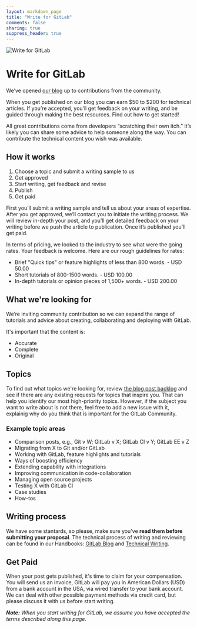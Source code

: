 ```yaml
---
layout: markdown_page
title: "Write for GitLab"
comments: false
sharing: true
suppress_header: true
---
```

![Write for GitLab](/images/community/computers-table-banner.jpg)

# Write for GitLab

We’ve opened [our blog] up to contributions from the community.

When you get published on our blog you can earn $50 to $200 for technical articles. If you’re accepted, you’ll get feedback on your writing, and be guided through making the best resources. Find out how to get started!

All great contributions come from developers “scratching their own itch.” It’s likely you can share some advice to help someone along the way. You can contribute the technical content you wish was available.

## How it works

1.  Choose a topic and submit a writing sample to us
2.  Get approved
3.  Start writing, get feedback and revise
4.  Publish
5.  Get paid

First you’ll submit a writing sample and tell us about your areas of expertise. After you get approved, we’ll contact you to initiate the writing process. We will review in-depth your post, and you’ll get detailed feedback on your writing before we push the article to publication. Once it’s published you’ll get paid.

In terms of pricing, we looked to the industry to see what were the going rates. Your feedback is welcome. Here are our rough guidelines for rates:

- Brief "Quick tips" or feature highlights of less than 800 words. - USD 50.00
- Short tutorials of 800-1500 words. - USD 100.00
- In-depth tutorials or opinion pieces of 1,500+ words. - USD 200.00

## What we're looking for

We’re inviting community contribution so we can expand the range of tutorials and advice about creating, collaborating and deploying with GitLab.

It's important that the content is:

- Accurate
- Complete
- Original

## Topics

To find out what topics we're looking for, review [the blog post backlog][topics-issues] and see if there are any existing requests for topics that inspire you. That can help you identify our most high-priority topics. However, if the subject you want to write about is not there, feel free to add a new issue with it, explainig why do you think that is important for the GitLab Community.

### Example topic areas

- Comparison posts, e.g., Git v W; GitLab v X; GitLab CI v Y; GitLab EE v Z
- Migrating from X to Git and/or GitLab
- Working with GitLab, feature highlights and tutorials
- Ways of boosting efficiency
- Extending capability with integrations
- Improving communication in code-collaboration
- Managing open source projects
- Testing X with GitLab CI
- Case studies
- How-tos

## Writing process

We have some stantards, so please, make sure you've **read them before submitting your proposal**. The technical process of writing and reviewing can be found in our Handbooks: [GitLab Blog] and [Technical Writing].

## Get Paid

When your post gets published, it's time to claim for your compensation. You will send us an invoice, GitLab will pay you in American Dollars (USD) from a bank account in the USA, via wired transfer to your bank account. We can deal with other possible payment methods via credit card, but please discuss it with us before start writing.

_**Note:** When you start writing for GitLab, we assume you have accepted the terms described along this page._

[topics-issues]: https://gitlab.com/gitlab-com/blog-posts/issues?milestone_id=&scope=all&sort=created_desc&state=opened&utf8=%E2%9C%93&assignee_id=0&author_id=&milestone_title=&label_name=&weight=
[our blog]: https://about.gitlab.com/blog/
[GitLab Blog]: https://about.gitlab.com/handbook/marketing/product-marketing/content-marketing/#blog
[Technical Writing]: https://about.gitlab.com/handbook/marketing/developer-relations/technical-writing/#professional-writing-techniques
